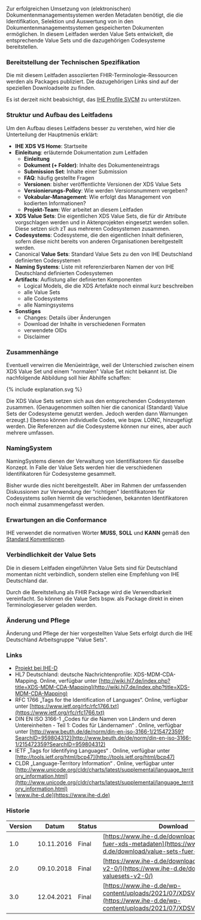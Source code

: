 Zur erfolgreichen Umsetzung von (elektronischen) Dokumentenmanagementsystemen werden Metadaten benötigt, 
die die Identifikation, Selektion und Auswertung von in den Dokumentenmanagementsystemen gespeicherten Dokumenten ermöglichen.
In diesem Leitfaden werden Value Sets entwickelt, die entsprechende Value Sets und die dazugehörigen Codesysteme bereitstellen. 

### Bereitstellung der Technischen Spezifikation

Die mit diesem Leitfaden assoziierten FHIR-Terminologie-Ressourcen werden als Packages publiziert.
Die dazugehörigen Links sind auf der speziellen Downloadseite zu finden.

Es ist derzeit nicht beabsichtigt, das [IHE Profile SVCM](https://profiles.ihe.net/ITI/SVCM) zu unterstützen.

### Struktur und Aufbau des Leitfadens

Um den Aufbau dieses Leitfadens besser zu verstehen, wird hier die Unterteilung der Hauptmenüs erklärt:

* **IHE XDS VS Home**: Startseite
* **Einleitung**: erläuternde Dokumentation zum Leitfaden
  * **Einleitung**
  * **Dokument (+ Folder)**: Inhalte des Dokumenteneintrags
  * **Submission Set**: Inhalte einer Submission
  * **FAQ**: häufig gestellte Fragen
  * **Versionen**: bisher veröffentlichte Versionen der XDS Value Sets
  * **Versionierungs-Policy**: Wie werden Versionsnummern vergeben?
  * **Vokabular-Management**: Wie erfolgt das Management von kodierten Informationen?
  * **Projekt-Team**: Wer arbeitet an diesem Leitfaden
* **XDS Value Sets**: Die eigentlichen XDS Value Sets, die für dir Attribute vorgschlagen werden und in Aktenprojekten eingesetzt werden sollen. Diese setzen sich zT aus mehreren Codesystemen zusammen.
* **Codesystems**: Codesysteme, die den eigentlichen Inhalt definieren, sofern diese nicht bereits von anderen Organisationen bereitgestellt werden.
* Canonical **Value Sets**: Standard Value Sets zu den von IHE Deutschland definierten Codesystemen
* **Naming Systems**: Liste mit referenzierbaren Namen der von IHE Deutschland definierten Codesystemen
* **Artifacts**: Auflistung aller definierten Komponenten
  * Logical Models, die die XDS Artefakte noch einmal kurz beschreiben
  * alle Value Sets
  * alle Codesystems
  * alle Namingsystems
* **Sonstiges**
  * Changes: Details über Änderungen
  * Download der Inhalte in verschiedenen Formaten
  * verwendete OIDs
  * Disclaimer

### Zusammenhänge

Eventuell verwirren die Menüeinträge, weil der Unterschied zwischen einem XDS Value Set
und einem "normalen" Value Set nicht bekannt ist.
Die nachfolgende Abbildung soll hier Abhilfe schaffen:

<div width="500px">
{% include explanation.svg %}
</div>

Die XDS Value Sets setzen sich aus den entsprechenden Codesystemen zusammen.
(Genaugenommen sollten hier die canonical (Standard) Value Sets der Codesysteme genutzt werden. 
Jedoch werden dann Warnungen erzeugt.)
Ebenso können individuelle Codes, wie bspw. LOINC, hinzugefügt werden.
Die Referenzen auf die Codesysteme können nur eines, aber auch mehrere umfassen.

### NamingSystem

NamingSystems dienen der Verwaltung von Identifikatoren für dasselbe Konzept.
In Falle der Value Sets werden hier die verschiedenen Identifikatoren für Codesysteme gesammelt.

Bisher wurde dies nicht bereitgestellt. Aber im Rahmen der umfassenden Diskussionen zur Verwendung
der "richtigen" Identifikatoren für Codesystems sollen hiermit die verschiedenen, bekannten
Identifikatoren noch einmal zusammengefasst werden.

### Erwartungen an die Conformance 

IHE verwendet die normativen Wörter **MUSS**, **SOLL** und **KANN** gemäß den [Standard Konventionen](https://profiles.ihe.net/GeneralIntro/ch-E.html).

### Verbindlichkeit der Value Sets

Die in diesem Leitfaden eingeführten Value Sets sind für Deutschland momentan nicht verbindlich, sondern stellen eine Empfehlung von IHE Deutschland dar.

Durch die Bereitstellung als FHIR Package wird die Verwendbarkeit vereinfacht.
So können die Value Sets bspw. als Package direkt in einen Terminologieserver geladen werden.

### Änderung und Pflege

Änderung und Pflege der hier vorgestellten Value Sets erfolgt durch die IHE Deutschland Arbeitsgruppe "Value Sets". 

### Links

* [Projekt bei IHE-D](https://www.ihe-d.de/projekte/xds-value-sets-fuer-deutschland/)
* HL7 Deutschland: deutsche Nachrichtenprofile: XDS-MDM-CDA-Mapping. Online, verfügbar unter [http://wiki.hl7.de/index.php?title=XDS-MDM-CDA-Mapping](http://wiki.hl7.de/index.php?title=XDS-MDM-CDA-Mapping)
* RFC 1766 „Tags for the Identification of Languages“. Online, verfügbar unter [https://www.ietf.org/rfc/rfc1766.txt](https://www.ietf.org/rfc/rfc1766.txt)
* DIN EN ISO 3166-1 „Codes für die Namen von Ländern und deren Untereinheiten - Teil 1: Codes für Ländernamen“ . Online, verfügbar unter [http://www.beuth.de/de/norm/din-en-iso-3166-1/215472359?SearchID=959804312](http://www.beuth.de/de/norm/din-en-iso-3166-1/215472359?SearchID=959804312)
* IETF „Tags for Identifying Languages“ . Online, verfügbar unter [http://tools.ietf.org/html/bcp47](http://tools.ietf.org/html/bcp47)
* CLDR „Language-Territory Information“ . Online, verfügbar unter [http://www.unicode.org/cldr/charts/latest/supplemental/language_territory_information.html](http://www.unicode.org/cldr/charts/latest/supplemental/language_territory_information.html)
* [www.ihe-d.de](https://www.ihe-d.de)

### Historie

| Version | Datum | Status | Download |
| --- | --- | --- | --- |
| 1.0 | 10.11.2016 | Final | [https://www.ihe-d.de/download/value-sets-fuer-xds-metadaten](https://www.ihe-d.de/download/value-sets-fuer-xds-metadaten)
| 2.0 | 09.10.2018 | Final | [https://www.ihe-d.de/download/ihe-valuesets-v2-0/](https://www.ihe-d.de/download/ihe-valuesets-v2-0/)
| 3.0 | 12.04.2021 | Final | [https://www.ihe-d.de/wp-content/uploads/2021/07/XDSValueSetsDv3.pdf](https://www.ihe-d.de/wp-content/uploads/2021/07/XDSValueSetsDv3.pdf)
